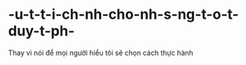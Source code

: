 # -u-t-t-i-ch-nh-cho-nh-s-ng-t-o-t-duy-t-ph-
Thay vì nói để mọi người hiểu tôi sẽ chọn cách thực hành

